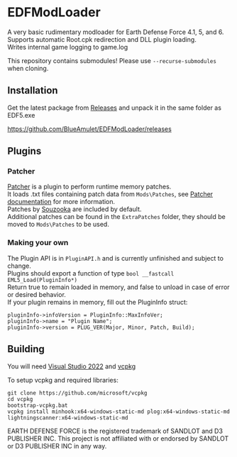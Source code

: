 # EDFModLoader

A very basic rudimentary modloader for Earth Defense Force 4.1, 5, and 6.  
Supports automatic Root.cpk redirection and DLL plugin loading.  
Writes internal game logging to game.log

This repository contains submodules! Please use `--recurse-submodules` when cloning.

## Installation
Get the latest package from [Releases](https://github.com/BlueAmulet/EDFModLoader/releases) and unpack it in the same folder as EDF5.exe

https://github.com/BlueAmulet/EDFModLoader/releases

## Plugins
### Patcher
[Patcher](https://github.com/BlueAmulet/EDFModLoader/blob/master/Patcher/README.md) is a plugin to perform runtime memory patches.  
It loads .txt files containing patch data from `Mods\Patches`, see [Patcher documentation](https://github.com/BlueAmulet/EDFModLoader/blob/master/Patcher/README.md) for more information.  
Patches by [Souzooka](https://github.com/Souzooka) are included by default.  
Additional patches can be found in the `ExtraPatches` folder, they should be moved to `Mods\Patches` to be used.  

### Making your own
The Plugin API is in `PluginAPI.h` and is currently unfinished and subject to change.  
Plugins should export a function of type `bool __fastcall EML5_Load(PluginInfo*)`  
Return true to remain loaded in memory, and false to unload in case of error or desired behavior.  
If your plugin remains in memory, fill out the PluginInfo struct:  
```
pluginInfo->infoVersion = PluginInfo::MaxInfoVer;
pluginInfo->name = "Plugin Name";
pluginInfo->version = PLUG_VER(Major, Minor, Patch, Build);
```

## Building
You will need [Visual Studio 2022](https://visualstudio.microsoft.com/vs/community/) and [vcpkg](https://github.com/microsoft/vcpkg)

To setup vcpkg and required libraries:  
```
git clone https://github.com/microsoft/vcpkg
cd vcpkg
bootstrap-vcpkg.bat
vcpkg install minhook:x64-windows-static-md plog:x64-windows-static-md lightningscanner:x64-windows-static-md
```

EARTH DEFENSE FORCE is the registered trademark of SANDLOT and D3 PUBLISHER INC. This project is not affiliated with or endorsed by SANDLOT or D3 PUBLISHER INC in any way.

